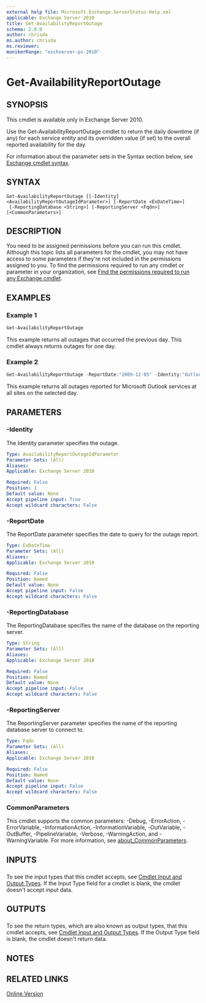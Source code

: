 ```yaml
---
external help file: Microsoft.Exchange.ServerStatus-Help.xml
applicable: Exchange Server 2010
title: Get-AvailabilityReportOutage
schema: 2.0.0
author: chrisda
ms.author: chrisda
ms.reviewer:
monikerRange: "exchserver-ps-2010"
---
```


# Get-AvailabilityReportOutage

## SYNOPSIS
This cmdlet is available only in Exchange Server 2010.

Use the Get-AvailabilityReportOutage cmdlet to return the daily downtime (if any) for each service entity and its overridden value (if set) to the overall reported availability for the day.

For information about the parameter sets in the Syntax section below, see [Exchange cmdlet syntax](https://docs.microsoft.com/powershell/exchange/exchange-server/exchange-cmdlet-syntax).

## SYNTAX

```
Get-AvailabilityReportOutage [[-Identity] <AvailabilityReportOutageIdParameter>] [-ReportDate <ExDateTime>]
 [-ReportingDatabase <String>] [-ReportingServer <Fqdn>] [<CommonParameters>]
```

## DESCRIPTION
You need to be assigned permissions before you can run this cmdlet. Although this topic lists all parameters for the cmdlet, you may not have access to some parameters if they're not included in the permissions assigned to you. To find the permissions required to run any cmdlet or parameter in your organization, see [Find the permissions required to run any Exchange cmdlet](https://docs.microsoft.com/powershell/exchange/exchange-server/find-exchange-cmdlet-permissions).

## EXAMPLES

### Example 1
```powershell
Get-AvailabilityReportOutage
```

This example returns all outages that occurred the previous day. This cmdlet always returns outages for one day.

### Example 2
```powershell
Get-AvailabilityReportOutage -ReportDate:"2009-12-05" -Identity:"Outlook*"
```

This example returns all outages reported for Microsoft Outlook services at all sites on the selected day.

## PARAMETERS

### -Identity
The Identity parameter specifies the outage.

```yaml
Type: AvailabilityReportOutageIdParameter
Parameter Sets: (All)
Aliases:
Applicable: Exchange Server 2010

Required: False
Position: 1
Default value: None
Accept pipeline input: True
Accept wildcard characters: False
```

### -ReportDate
The ReportDate parameter specifies the date to query for the outage report.

```yaml
Type: ExDateTime
Parameter Sets: (All)
Aliases:
Applicable: Exchange Server 2010

Required: False
Position: Named
Default value: None
Accept pipeline input: False
Accept wildcard characters: False
```

### -ReportingDatabase
The ReportingDatabase specifies the name of the database on the reporting server.

```yaml
Type: String
Parameter Sets: (All)
Aliases:
Applicable: Exchange Server 2010

Required: False
Position: Named
Default value: None
Accept pipeline input: False
Accept wildcard characters: False
```

### -ReportingServer
The ReportingServer parameter specifies the name of the reporting database server to connect to.

```yaml
Type: Fqdn
Parameter Sets: (All)
Aliases:
Applicable: Exchange Server 2010

Required: False
Position: Named
Default value: None
Accept pipeline input: False
Accept wildcard characters: False
```

### CommonParameters
This cmdlet supports the common parameters: -Debug, -ErrorAction, -ErrorVariable, -InformationAction, -InformationVariable, -OutVariable, -OutBuffer, -PipelineVariable, -Verbose, -WarningAction, and -WarningVariable. For more information, see [about_CommonParameters](https://go.microsoft.com/fwlink/p/?LinkID=113216).

## INPUTS

###  
To see the input types that this cmdlet accepts, see [Cmdlet Input and Output Types](https://go.microsoft.com/fwlink/p/?LinkId=2081749). If the Input Type field for a cmdlet is blank, the cmdlet doesn't accept input data.

## OUTPUTS

###  
To see the return types, which are also known as output types, that this cmdlet accepts, see [Cmdlet Input and Output Types](https://go.microsoft.com/fwlink/p/?LinkId=2081749). If the Output Type field is blank, the cmdlet doesn't return data.

## NOTES

## RELATED LINKS

[Online Version](https://docs.microsoft.com/powershell/module/exchange/server-health-and-performance/get-availabilityreportoutage)
